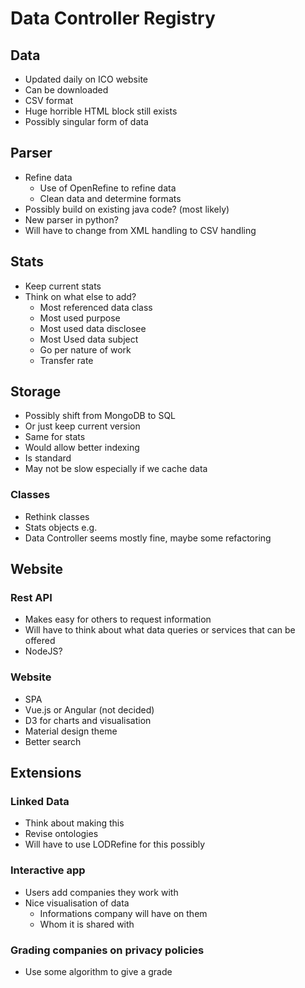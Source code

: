 # Data Controller Registry

## Data

- Updated daily on ICO website
- Can be downloaded
- CSV format
- Huge horrible HTML block still exists
- Possibly singular form of data

## Parser

- Refine data
    + Use of OpenRefine to refine data
    + Clean data and determine formats
- Possibly build on existing java code? (most likely)
- New parser in python?
- Will have to change from XML handling to CSV handling


## Stats

- Keep current stats
- Think on what else to add?
    + Most referenced data class
    + Most used purpose
    + Most used data disclosee
    + Most Used data subject
    + Go per nature of work
    + Transfer rate

## Storage

- Possibly shift from MongoDB to SQL
- Or just keep current version
- Same for stats
- Would allow better indexing
- Is standard
- May not be slow especially if we cache data

### Classes

- Rethink classes
- Stats objects e.g.
- Data Controller seems mostly fine, maybe some refactoring

## Website

### Rest API

- Makes easy for others to request information
- Will have to think about what data queries or services that can be offered
- NodeJS?

### Website

- SPA
- Vue.js or Angular (not decided)
- D3 for charts and visualisation
- Material design theme
- Better search

## Extensions

### Linked Data

- Think about making this
- Revise ontologies
- Will have to use LODRefine for this possibly

### Interactive app

- Users add companies they work with
- Nice visualisation of data
    + Informations company will have on them
    + Whom it is shared with

### Grading companies on privacy policies

- Use some algorithm to give a grade
